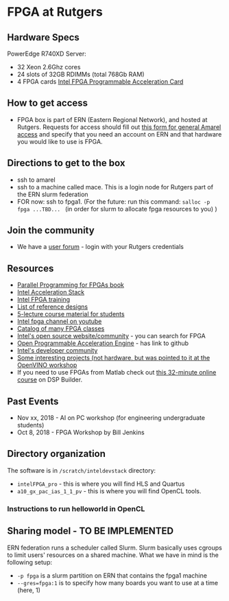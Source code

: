 # FPGA at Rutgers

## Hardware Specs

PowerEdge R740XD Server: 
- 32 Xeon 2.6Ghz cores 
- 24 slots of 32GB RDIMMs (total 768Gb RAM) 
- 4 FPGA cards [Intel FPGA Programmable Acceleration Card](https://www.intel.com/content/www/us/en/programmable/products/boards_and_kits/dev-kits/altera/acceleration-card-arria-10-gx.html)

## How to get access

- FPGA box is part of ERN (Eastern Regional Network), and hosted at Rutgers. Requests for access should fill out [this form for general Amarel access](https://oarc.rutgers.edu/access/) and specify that you need an account on ERN and that hardware you would like to use is FPGA. 

## Directions to get to the box

- ssh to amarel 
- ssh to a machine called mace. This is a login node for Rutgers part of the ERN slurm federation
- FOR now: ssh to fpga1. (For the future: run this command: `salloc -p fpga ...TBD... `  (in order for slurm to allocate fpga resources to you) )

## Join the community 

- We have a [user forum](https://ask.oarc.rutgers.edu/questions/) - login with your Rutgers credentials

## Resources

- [Parallel Programming for FPGAs book](http://kastner.ucsd.edu/hlsbook/)
- [Intel Acceleration Stack](https://www.intel.com/content/www/us/en/programmable/solutions/acceleration-hub/acceleration-stack.html)
- [Intel FPGA training](https://www.intel.com/content/www/us/en/programmable/solutions/acceleration-hub/knowledge-center.html)
- [List of reference designs](https://www.intel.com/content/www/us/en/programmable/products/design-software/embedded-software-developers/opencl/support.html#ref-designs)
- [5-lecture course material for students](https://software.intel.com/en-us/ai-academy/students/kits/dl-inference-fpga)
- [Intel fpga channel on youtube](https://www.youtube.com/channel/UC0wEPiFb0J6AZZ3oPXRoRpw)
- [Catalog of many FPGA classes](https://www.intel.com/content/www/us/en/programmable/support/training/catalog.html)
- [Intel's open source website/community](https://01.org/)  - you can search for FPGA
- [Open Programmable Acceleration Engine](https://01.org/opae) - has link to github
- [Intel's developer community](https://devmesh.intel.com/)
- [Some interesting projects (not hardware, but was pointed to it at the OpenVINO workshop](https://github.com/IntelLabs) 
- If you need to use FPGAs from Matlab check out [this 32-minute online course](https://www.intel.com/content/www/us/en/programmable/support/training/course/odspintro.html) on DSP Builder. 

## Past Events

- Nov xx, 2018 - AI on PC workshop (for engineering undergraduate students)
- Oct 8, 2018 - FPGA Workshop by Bill Jenkins

## Directory organization

The software is in `/scratch/inteldevstack`  directory: 

- `intelFPGA_pro`  - this is where you will find HLS and Quartus
- `a10_gx_pac_ias_1_1_pv` - this is where you will find OpenCL tools. 

### Instructions to run helloworld in OpenCL

## Sharing model - TO BE IMPLEMENTED

ERN federation runs a scheduler called Slurm. Slurm basically uses cgroups to limit users' resources on a shared machine. What we have in mind is the following setup: 
- `-p fpga` is a slurm partition on ERN that contains the fpga1 machine
- `--gres=fpga:1` is to specify how many boards you want to use at a time (here, 1)





